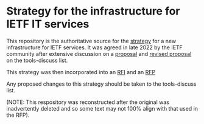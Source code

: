 # Strategy for the infrastructure for IETF IT services
This repository is the authoritative source for the [strategy](https://github.com/ietf-tools/infrastructure-strategy/blob/main/strategy.md) for a new infrastructure for IETF services. It was agreed in late 2022 by the IETF community after extensive discussion on a [proposal](https://mailarchive.ietf.org/arch/msg/tools-discuss/3wPooZssbIWCzYh1VNBqTly_SxU/) and [revised proposal](https://mailarchive.ietf.org/arch/msg/tools-discuss/Af8pxpCg5Xa3IysQbfejndWlrmA/) on the tools-discuss list.

This strategy was then incorporated into an [RFI](https://www.ietf.org/media/documents/IETF_Infrastructure_Services_RFI.pdf) and an [RFP](https://www.ietf.org/media/documents/IETF_RFP_-_Infrastructure_Services.pdf)

Any proposed changes to this strategy should be taken to the tools-discuss list.

(NOTE: This respository was reconstructed after the original was inadvertently deleted and so some text may not 100% align with that used in the RFP).
